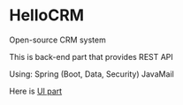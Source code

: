 # HelloCRM
Open-source CRM system 

This is back-end part that provides REST API 

Using: 
Spring (Boot, Data, Security)
JavaMail

Here is [UI part](https://github.com/oliynikm/hellocrmng)